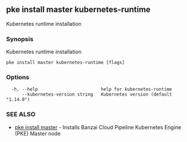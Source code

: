 ## pke install master kubernetes-runtime

Kubernetes runtime installation

### Synopsis

Kubernetes runtime installation

```
pke install master kubernetes-runtime [flags]
```

### Options

```
  -h, --help                        help for kubernetes-runtime
      --kubernetes-version string   Kubernetes version (default "1.14.0")
```

### SEE ALSO

* [pke install master](pke_install_master.md)	 - Installs Banzai Cloud Pipeline Kubernetes Engine (PKE) Master node

